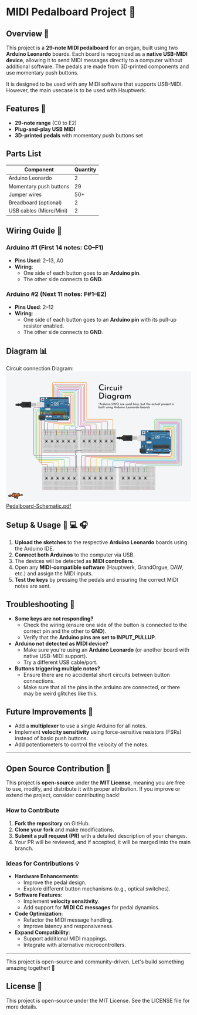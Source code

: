 # MIDI Pedalboard Project 🎹

## Overview 📖
This project is a **29-note MIDI pedalboard** for an organ, built using two **Arduino Leonardo** boards. Each board is recognized as a **native USB-MIDI device**, allowing it to send MIDI messages directly to a computer without additional software. The pedals are made from 3D-printed components and use momentary push buttons.

It is designed to be used with any MIDI software that supports USB-MIDI. However, the main usecase is to be used with Hauptwerk.

## Features 🌟
- **29-note range** (C0 to E2)
- **Plug-and-play USB MIDI** 
- **3D-printed pedals** with momentary push buttons set

## Parts List
| Component            | Quantity |
|---------------------|----------|
| Arduino Leonardo    | 2        |
| Momentary push buttons | 29    |
| Jumper wires        | 50+      |
| Breadboard (optional) | 2      |
| USB cables (Micro/Mini) | 2    |

## Wiring Guide 🔌
### **Arduino #1 (First 14 notes: C0–F1)**
- **Pins Used**: 2–13, A0  
- **Wiring**:
  - One side of each button goes to an **Arduino pin**.
  - The other side connects to **GND**.

### **Arduino #2 (Next 11 notes: F#1–E2)**
- **Pins Used**: 2–12  
- **Wiring**:
  - One side of each button goes to an **Arduino pin** with its pull-up resistor enabled.
  - The other side connects to **GND**.

## Diagram 📊
Circuit connection Diagram: ![Pedalboard Diagram](./assets/Pedalboard.png)
<a href="./assets/Pedalboard-Schematic.pdf">Pedalboard-Schematic.pdf</a>
## Setup & Usage 🎹 💻 🎧 
1. **Upload the sketches** to the respective **Arduino Leonardo** boards using the Arduino IDE.
2. **Connect both Arduinos** to the computer via USB.
3. The devices will be detected as **MIDI controllers**.
4. Open any **MIDI-compatible software** (Hauptwerk, GrandOrgue, DAW, etc.) and assign the MIDI inputs.
5. **Test the keys** by pressing the pedals and ensuring the correct MIDI notes are sent.

## Troubleshooting 🤔
- **Some keys are not responding?**
  - Check the wiring (ensure one side of the button is connected to the correct pin and the other to **GND**).
  - Verify that the **Arduino pins are set to INPUT_PULLUP**.
- **Arduino not detected as MIDI device?**
  - Make sure you're using an **Arduino Leonardo** (or another board with native USB-MIDI support).
  - Try a different USB cable/port.
- **Buttons triggering multiple notes?**
  - Ensure there are no accidental short circuits between button connections.
  - Make sure that all the pins in the arduino are connected, or there may be weird glitches like this.

## Future Improvements 🔮
- Add a **multiplexer** to use a single Arduino for all notes.
- Implement **velocity sensitivity** using force-sensitive resistors (FSRs) instead of basic push buttons.
- Add potentiometers to control the velocity of the notes.

---

## Open Source Contribution 🤝
This project is **open-source** under the **MIT License**, meaning you are free to use, modify, and distribute it with proper attribution. If you improve or extend the project, consider contributing back!

### How to Contribute 
1. **Fork the repository** on GitHub.
2. **Clone your fork** and make modifications.
3. **Submit a pull request (PR)** with a detailed description of your changes.
4. Your PR will be reviewed, and if accepted, it will be merged into the main branch.

### Ideas for Contributions 💡
- **Hardware Enhancements**:
  - Improve the pedal design.
  - Explore different button mechanisms (e.g., optical switches).
- **Software Features**:
  - Implement **velocity sensitivity**.
  - Add support for **MIDI CC messages** for pedal dynamics.
- **Code Optimization**:
  - Refactor the MIDI message handling.
  - Improve latency and responsiveness.
- **Expand Compatibility**:
  - Support additional MIDI mappings.
  - Integrate with alternative microcontrollers.

---
 This project is open-source and community-driven. Let's build something amazing together! 🚀

## License 📜
This project is open-source under the MIT License. See the LICENSE file for more details.
